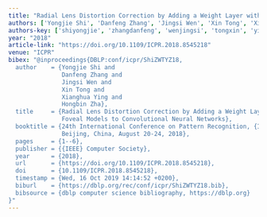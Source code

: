 ```yaml
---
title: "Radial Lens Distortion Correction by Adding a Weight Layer with Inverted Foveal Models to Convolutional Neural Networks"
authors: ['Yongjie Shi', 'Danfeng Zhang', 'Jingsi Wen', 'Xin Tong', 'Xianghua Ying', 'Hongbin Zha']
authors-key: ['shiyongjie', 'zhangdanfeng', 'wenjingsi', 'tongxin', 'yingxianghua', 'zhahongbin']
year: "2018"
article-link: "https://doi.org/10.1109/ICPR.2018.8545218"
venue: "ICPR"
bibex: "@inproceedings{DBLP:conf/icpr/ShiZWTYZ18,
  author    = {Yongjie Shi and
               Danfeng Zhang and
               Jingsi Wen and
               Xin Tong and
               Xianghua Ying and
               Hongbin Zha},
  title     = {Radial Lens Distortion Correction by Adding a Weight Layer with Inverted
               Foveal Models to Convolutional Neural Networks},
  booktitle = {24th International Conference on Pattern Recognition, {ICPR} 2018,
               Beijing, China, August 20-24, 2018},
  pages     = {1--6},
  publisher = {{IEEE} Computer Society},
  year      = {2018},
  url       = {https://doi.org/10.1109/ICPR.2018.8545218},
  doi       = {10.1109/ICPR.2018.8545218},
  timestamp = {Wed, 16 Oct 2019 14:14:52 +0200},
  biburl    = {https://dblp.org/rec/conf/icpr/ShiZWTYZ18.bib},
  bibsource = {dblp computer science bibliography, https://dblp.org}
}"
---
```

